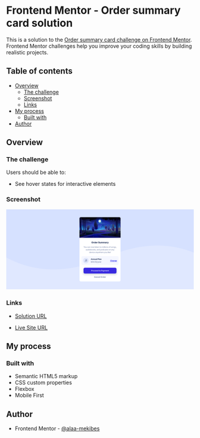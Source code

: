 # Frontend Mentor - Order summary card solution

This is a solution to the [Order summary card challenge on Frontend Mentor](https://www.frontendmentor.io/challenges/order-summary-component-QlPmajDUj). Frontend Mentor challenges help you improve your coding skills by building realistic projects. 

## Table of contents

- [Overview](#overview)
  - [The challenge](#the-challenge)
  - [Screenshot](#screenshot)
  - [Links](#links)
- [My process](#my-process)
  - [Built with](#built-with)
- [Author](#author)

## Overview

### The challenge

Users should be able to:

- See hover states for interactive elements

### Screenshot

![](./Screenshot.png)

### Links

- [Solution URL](https://www.frontendmentor.io/solutions/order-summary-card-3ewHeCQJgU)
  
- [Live Site URL](https://alaa-mekibes.github.io/order-summary-component-frontend-mentor)

## My process

### Built with

- Semantic HTML5 markup
- CSS custom properties
- Flexbox
- Mobile First


## Author

- Frontend Mentor - [@alaa-mekibes](https://www.frontendmentor.io/profile/alaa-mekibes)
